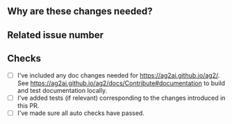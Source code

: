 <!-- Thank you for your contribution! Please review https://ag2ai.github.io/ag2/docs/Contribute before opening a pull request. -->

<!-- Please add a reviewer to the assignee section when you create a PR. If you don't have the access to it, we will shortly find a reviewer and assign them to your PR. -->

## Why are these changes needed?

<!-- Please give a short summary of the change and the problem this solves. -->

## Related issue number

<!-- For example: "Closes #1234" -->

## Checks

- [ ] I've included any doc changes needed for https://ag2ai.github.io/ag2/. See https://ag2ai.github.io/ag2/docs/Contribute#documentation to build and test documentation locally.
- [ ] I've added tests (if relevant) corresponding to the changes introduced in this PR.
- [ ] I've made sure all auto checks have passed.
